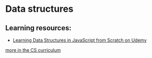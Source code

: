 # Data structures 

## Learning resources:

* [Learning Data Structures in JavaScript from Scratch on Udemy](https://www.udemy.com/course/learning-data-structures-in-javascript-from-scratch/)
   
[more in the CS curriculum](roadmap.md)
